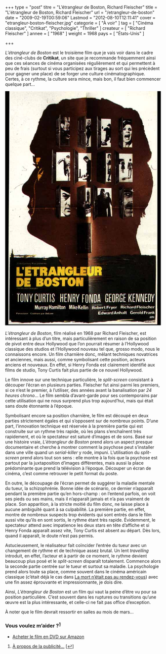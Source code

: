 +++
type = "post"
titre = "L&rsquo;étrangleur de Boston, Richard Fleischer"
title = "L'étrangleur de Boston, Richard Fleischer"
url = "/etrangleur-de-boston"
date = "2009-02-19T00:59:06"
Lastmod = "2012-08-10T12:11:41"
cover = "etrangleur-boston-fleischer.jpg"
categorie = [ "À voir" ]
tag = [ "Cinéma classique", "Critikat", "Psychologie", "Thriller" ]
createur = [ "Richard Fleischer" ]
annee = [ "1968" ]
weight = 1968
pays = [ "États-Unis" ]

+++

<p><em>L&rsquo;étrangleur de Boston</em> est le troisième film que je vais voir dans le cadre des ciné-clubs de <strong>Critikat</strong>, un site que je recommande fréquemment ainsi que ces séances de cinéma organisées régulièrement et qui permettent à peu de frais (surtout si vous participez aux tirages au sort qui les précèdent pour gagner une place) de se forger une culture cinématographique. Certes, à ce rythme, la culture sera mince, mais bon, il faut bien commencer quelque part&#8230;</p>
<div style="text-align: center;"><img src="00790900-photo-affiche-l-etrangleur-de-boston.jpg" border="0" alt="00790900-photo-affiche-l-etrangleur-de-boston.jpg" width="539" height="756" /></div>
<p><em>L&rsquo;étrangleur de Boston</em>, film réalisé en 1968 par Richard Fleischer, est intéressant à plus d&rsquo;un titre, mais particulièrement en raison de sa position de pivot entre deux Hollywood que l&rsquo;on pourrait résumer à l&rsquo;Hollywood classique des studios et l&rsquo;Hollywood nouveau tel que, grosso modo, nous le connaissons encore. Un film charnière donc, mêlant techniques novatrices et anciennes, mais aussi, comme symbolisant cette position, acteurs anciens et nouveaux. En effet, si Henry Fonda est clairement identifié aux films de studio, Tony Curtis fait plus partie de ce nouvel Hollywood.</p>
<p>Le film innove sur une technique particulière, le <em>split-screen</em> consistant à découper l&rsquo;écran en plusieurs parties. Fleischer fut ainsi parmi les premiers, si ce n&rsquo;est le premier, à l&rsquo;utiliser, des années avant la banalisation par <em>24 heures chrono</em>&#8230; Le film sembla d&rsquo;avant-garde pour ses contemporains par cette utilisation qui ne nous surprend plus trop aujourd&rsquo;hui, mais qui était sans doute étonnante à l&rsquo;époque.</p>
<p>Symbolisant encore sa position charnière, le film est découpé en deux parties strictement égales et qui s&rsquo;opposent sur de nombreux points. D&rsquo;une part, l&rsquo;innovation technique est réservée à la première partie qui est construite sur un rythme très rapide, où les plans s&rsquo;enchaînent très rapidement, et où le spectateur est saturé d&rsquo;images et de sons. Basé sur une histoire vraie, <em>L&rsquo;étrangleur de Boston</em> prend alors un aspect presque documentaire et cherche à montrer comment la psychose peut s&rsquo;installer dans une ville quand un <em>serial-killer</em> y rode, impuni. L&rsquo;utilisation du <em>split-screen</em> prend alors tout son sens : elle montre à la fois que la psychose est partout par la juxtaposition d&rsquo;images différentes, mais aussi la place prédominante que prend la télévision à l&rsquo;époque. Découper un écran de cinéma, c&rsquo;est comme retrouver le petit format du poste.</p>
<p>En outre, le découpage de l&rsquo;écran permet de suggérer la maladie mentale du tueur, la schizophrénie. Bonne idée de scénario, ce dernier n&rsquo;apparaît pendant la première partie qu&rsquo;en hors-champ : on l&rsquo;entend parfois, on voit ses pieds ou ses mains, mais il n&rsquo;apparaît jamais et n&rsquo;a pas vraiment de place. Son apparition, à la stricte moitié du film donc, ne laisse place à aucune ambiguïté quant à sa culpabilité. La première partie, en effet, montre de nombreux suspects trop évidents qui sont entrés dans le film aussi vite qu&rsquo;ils en sont sortis, le rythme étant très rapide. Évidemment, le spectateur attend avec impatience les deux stars en tête d&rsquo;affiche et si Henry Fonda apparaît assez vite, Tony Curtis est absent au départ. Dès lors, quand il apparaît, le doute n&rsquo;est pas permis.</p>
<p>Astucieusement, le réalisateur fait coïncider l&rsquo;entrée du tueur avec un changement de rythme et de technique assez brutal. Un lent <em>travelling</em> introduit, en effet, l&rsquo;acteur et à partir de ce moment, le rythme devient beaucoup plus posé et le <em>split-screen</em> disparaît totalement. Commence alors la seconde partie centrée sur le tueur et surtout sa maladie. La psychologie prend alors toute sa place, comme souvent dans le cinéma américain classique (c&rsquo;était déjà le cas dans <a href="http://voiretmanger.fr/2008/10/03/la-mort-netait-pas-au-rendez-vous/">La mort n&rsquo;était pas au rendez-vous</a>) avec une fin assez éprouvante et impressionnante, je dois dire.</p>
<p>Ainsi, <em>L&rsquo;étrangleur de Boston</em> est un film qui vaut la peine d&rsquo;être vu pour sa position particulière. C&rsquo;est souvent dans les ruptures ou transitions qu&rsquo;une œuvre est la plus intéressante, et celle-ci ne fait pas office d&rsquo;exception.</p>
<p>À noter que le film devrait ressortir en salles au mois de mars&#8230;</p>
<div class="amazon">
<h3>Vous voulez m&rsquo;aider ?<sup><a href="#footnote_0_1218" id="identifier_0_1218" class="footnote-link footnote-identifier-link" title="&Agrave; propos de la publicit&eacute;&hellip;">1</a></sup></h3>
<ul>
<li><a href="http://www.amazon.fr/gp/product/B00019GLIA/ref=as_li_ss_tl?ie=UTF8&tag=leblogdenic07-21&linkCode=as2&camp=1642&creative=19458&creativeASIN=B00019GLIA">Acheter le film en DVD sur Amazon</a></li>
</ul>
</div>
<ol class="footnotes"><li id="footnote_0_1218" class="footnote"><a href="http://voiretmanger.fr/soutien/">À propos de la publicité…</a> [<a href="#identifier_0_1218" class="footnote-link footnote-back-link">&#8617;</a>]</li></ol>
